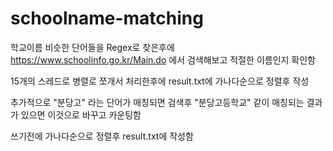 # schoolname-matching
학교이름 비슷한 단어들을 Regex로 찾은후에 https://www.schoolinfo.go.kr/Main.do 에서 검색해보고 적절한 이름인지 확인함

15개의 스레드로 병렬로 쪼개서 처리한후에 result.txt에 가나다순으로 정렬후 작성

추가적으로 "분당고" 라는 단어가 매칭되면 검색후 "분당고등학교" 같이 매칭되는 결과가 있으면 이것으로 바꾸고 카운팅함

쓰기전에 가나다순으로 정렬후 result.txt에 작성함

